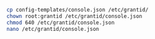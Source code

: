 ﻿```sh
cp config-templates/console.json /etc/grantid/
chown root:grantid /etc/grantid/console.json
chmod 640 /etc/grantid/console.json
nano /etc/grantid/console.json
```
